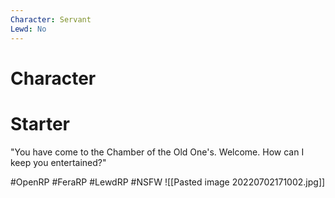 ```yaml
---
Character: Servant 
Lewd: No
---
```

# Character


# Starter
"You have come to the Chamber of the Old One's. Welcome. How can I keep you entertained?"

#OpenRP #FeraRP #LewdRP  #NSFW
![[Pasted image 20220702171002.jpg]]